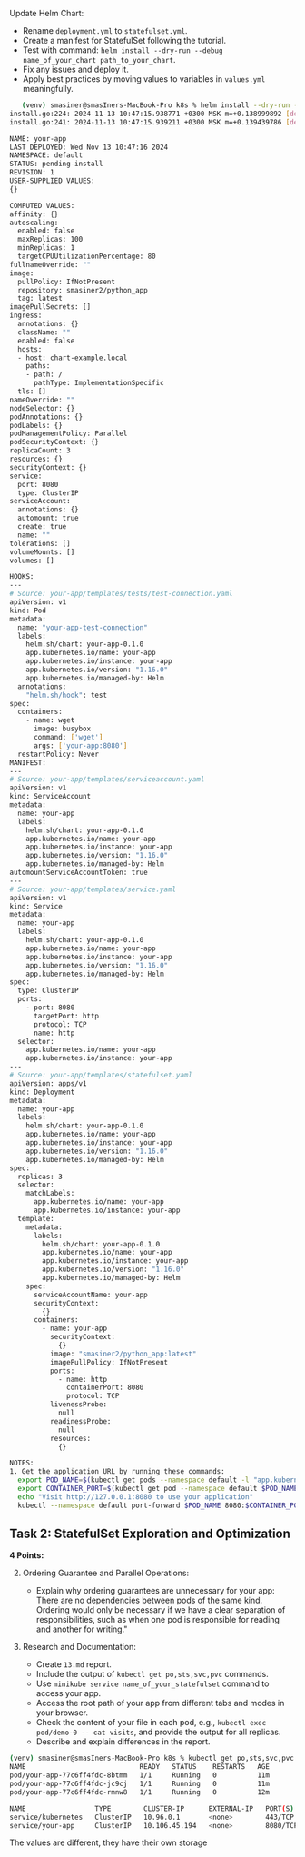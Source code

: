 Update Helm Chart:
   - Rename `deployment.yml` to `statefulset.yml`.
   - Create a manifest for StatefulSet following the tutorial.
   - Test with command: `helm install --dry-run --debug name_of_your_chart path_to_your_chart`.
   - Fix any issues and deploy it.
   - Apply best practices by moving values to variables in `values.yml` meaningfully.
```bash
   (venv) smasiner@smasIners-MacBook-Pro k8s % helm install --dry-run --debug your-app ./your-app                    
install.go:224: 2024-11-13 10:47:15.938771 +0300 MSK m=+0.138999892 [debug] Original chart version: ""
install.go:241: 2024-11-13 10:47:15.939211 +0300 MSK m=+0.139439786 [debug] CHART PATH: /Users/smasiner/Documents/GitHub/Iwanttodie/Untitled/S24-core-course-labs/k8s/your-app

NAME: your-app
LAST DEPLOYED: Wed Nov 13 10:47:16 2024
NAMESPACE: default
STATUS: pending-install
REVISION: 1
USER-SUPPLIED VALUES:
{}

COMPUTED VALUES:
affinity: {}
autoscaling:
  enabled: false
  maxReplicas: 100
  minReplicas: 1
  targetCPUUtilizationPercentage: 80
fullnameOverride: ""
image:
  pullPolicy: IfNotPresent
  repository: smasiner2/python_app
  tag: latest
imagePullSecrets: []
ingress:
  annotations: {}
  className: ""
  enabled: false
  hosts:
  - host: chart-example.local
    paths:
    - path: /
      pathType: ImplementationSpecific
  tls: []
nameOverride: ""
nodeSelector: {}
podAnnotations: {}
podLabels: {}
podManagementPolicy: Parallel
podSecurityContext: {}
replicaCount: 3
resources: {}
securityContext: {}
service:
  port: 8080
  type: ClusterIP
serviceAccount:
  annotations: {}
  automount: true
  create: true
  name: ""
tolerations: []
volumeMounts: []
volumes: []

HOOKS:
---
# Source: your-app/templates/tests/test-connection.yaml
apiVersion: v1
kind: Pod
metadata:
  name: "your-app-test-connection"
  labels:
    helm.sh/chart: your-app-0.1.0
    app.kubernetes.io/name: your-app
    app.kubernetes.io/instance: your-app
    app.kubernetes.io/version: "1.16.0"
    app.kubernetes.io/managed-by: Helm
  annotations:
    "helm.sh/hook": test
spec:
  containers:
    - name: wget
      image: busybox
      command: ['wget']
      args: ['your-app:8080']
  restartPolicy: Never
MANIFEST:
---
# Source: your-app/templates/serviceaccount.yaml
apiVersion: v1
kind: ServiceAccount
metadata:
  name: your-app
  labels:
    helm.sh/chart: your-app-0.1.0
    app.kubernetes.io/name: your-app
    app.kubernetes.io/instance: your-app
    app.kubernetes.io/version: "1.16.0"
    app.kubernetes.io/managed-by: Helm
automountServiceAccountToken: true
---
# Source: your-app/templates/service.yaml
apiVersion: v1
kind: Service
metadata:
  name: your-app
  labels:
    helm.sh/chart: your-app-0.1.0
    app.kubernetes.io/name: your-app
    app.kubernetes.io/instance: your-app
    app.kubernetes.io/version: "1.16.0"
    app.kubernetes.io/managed-by: Helm
spec:
  type: ClusterIP
  ports:
    - port: 8080
      targetPort: http
      protocol: TCP
      name: http
  selector:
    app.kubernetes.io/name: your-app
    app.kubernetes.io/instance: your-app
---
# Source: your-app/templates/statefulset.yaml
apiVersion: apps/v1
kind: Deployment
metadata:
  name: your-app
  labels:
    helm.sh/chart: your-app-0.1.0
    app.kubernetes.io/name: your-app
    app.kubernetes.io/instance: your-app
    app.kubernetes.io/version: "1.16.0"
    app.kubernetes.io/managed-by: Helm
spec:
  replicas: 3
  selector:
    matchLabels:
      app.kubernetes.io/name: your-app
      app.kubernetes.io/instance: your-app
  template:
    metadata:
      labels:
        helm.sh/chart: your-app-0.1.0
        app.kubernetes.io/name: your-app
        app.kubernetes.io/instance: your-app
        app.kubernetes.io/version: "1.16.0"
        app.kubernetes.io/managed-by: Helm
    spec:
      serviceAccountName: your-app
      securityContext:
        {}
      containers:
        - name: your-app
          securityContext:
            {}
          image: "smasiner2/python_app:latest"
          imagePullPolicy: IfNotPresent
          ports:
            - name: http
              containerPort: 8080
              protocol: TCP
          livenessProbe:
            null
          readinessProbe:
            null
          resources:
            {}

NOTES:
1. Get the application URL by running these commands:
  export POD_NAME=$(kubectl get pods --namespace default -l "app.kubernetes.io/name=your-app,app.kubernetes.io/instance=your-app" -o jsonpath="{.items[0].metadata.name}")
  export CONTAINER_PORT=$(kubectl get pod --namespace default $POD_NAME -o jsonpath="{.spec.containers[0].ports[0].containerPort}")
  echo "Visit http://127.0.0.1:8080 to use your application"
  kubectl --namespace default port-forward $POD_NAME 8080:$CONTAINER_PORT

 ```
## Task 2: StatefulSet Exploration and Optimization

**4 Points:**

2. Ordering Guarantee and Parallel Operations:
   - Explain why ordering guarantees are unnecessary for your app:
There are no dependencies between pods of the same kind. Ordering would only be necessary if we have a clear separation of responsibilities, such as when one pod is responsible for reading and another for writing."

3. Research and Documentation:
   - Create `13.md` report.
   - Include the output of `kubectl get po,sts,svc,pvc` commands.
   - Use `minikube service name_of_your_statefulset` command to access your app.
   - Access the root path of your app from different tabs and modes in your browser.
   - Check the content of your file in each pod, e.g., `kubectl exec pod/demo-0 -- cat visits`, and provide the output for all replicas.
   - Describe and explain differences in the report.
 ```bash
(venv) smasiner@smasIners-MacBook-Pro k8s % kubectl get po,sts,svc,pvc                                                                                             
NAME                            READY   STATUS    RESTARTS   AGE
pod/your-app-77c6ff4fdc-8btmm   1/1     Running   0          11m
pod/your-app-77c6ff4fdc-jc9cj   1/1     Running   0          11m
pod/your-app-77c6ff4fdc-rmnw8   1/1     Running   0          12m

NAME                 TYPE        CLUSTER-IP      EXTERNAL-IP   PORT(S)    AGE
service/kubernetes   ClusterIP   10.96.0.1       <none>        443/TCP    15m
service/your-app     ClusterIP   10.106.45.194   <none>        8080/TCP   12m
 ```
The values are different, they have their own storage
